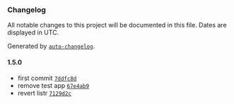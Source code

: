 ### Changelog

All notable changes to this project will be documented in this file. Dates are displayed in UTC.

Generated by [`auto-changelog`](https://github.com/CookPete/auto-changelog).

#### 1.5.0

- first commit [`7ddfc8d`](https://github.com/jeremytenjo/create-app-latest/commit/7ddfc8d35f208c20dda2fd134f8504fa445e644d)
- remove test app [`67e4ab9`](https://github.com/jeremytenjo/create-app-latest/commit/67e4ab948106be8578058b805a75082dde0ff80e)
- revert listr [`7129d2c`](https://github.com/jeremytenjo/create-app-latest/commit/7129d2c7b692a09e047c1253eeada93013d65f2c)
